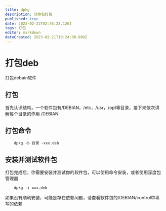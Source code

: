 ```yaml
---
title: dpkg
description: 软件包打包
published: true
date: 2023-02-22T02:46:22.126Z
tags: 打包
editor: markdown
dateCreated: 2023-02-21T10:24:38.800Z
---
```


# 打包deb
打包debain软件
## 打包
首先认识结构，一个软件包有/DEBIAN，/etc，/usr，/opt等目录，接下来依次讲解每个目录的作用
/DEBIAN
## 打包命令
    	dpkg -b 目录 -xxx.deb
## 安装并测试软件包
打包完成后，你需要安装并测试你的软件包，可以使用命令安装，或者使用深度包管理器

    	dpkg -i xxx.deb
如果没有顺利安装，可能是存在依赖问题，请查看软件包的/DEBIAN/control中填写的依赖